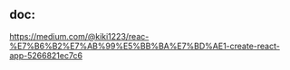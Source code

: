 ## doc: 
https://medium.com/@kiki1223/reac-%E7%B6%B2%E7%AB%99%E5%BB%BA%E7%BD%AE1-create-react-app-5266821ec7c6
